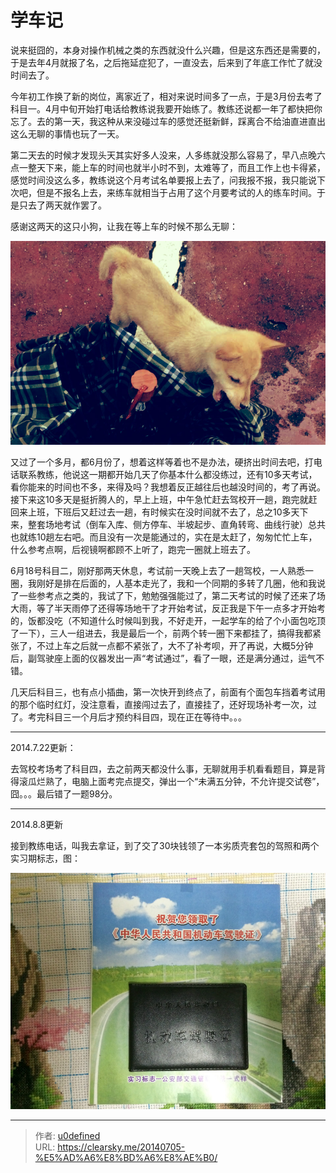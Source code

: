 # 学车记



说来挺囧的，本身对操作机械之类的东西就没什么兴趣，但是这东西还是需要的，于是去年4月就报了名，之后拖延症犯了，一直没去，后来到了年底工作忙了就没时间去了。

今年初工作换了新的岗位，离家近了，相对来说时间多了一点，于是3月份去考了科目一。4月中旬开始打电话给教练说我要开始练了。教练还说都一年了都快把你忘了。去的第一天，我这种从来没碰过车的感觉还挺新鲜，踩离合不给油直进直出这么无聊的事情也玩了一天。

第二天去的时候才发现头天其实好多人没来，人多练就没那么容易了，早八点晚六点一整天下来，能上车的时间也就半小时不到，太难等了，而且工作上也卡得紧，感觉时间没这么多，教练说这个月考试名单要报上去了，问我报不报，我只能说下次吧，但是不报名上去，来练车就相当于占用了这个月要考试的人的练车时间。于是只去了两天就作罢了。

感谢这两天的这只小狗，让我在等上车的时候不那么无聊：

![采石场小狗](cs-dog.jpg "采石场小狗")

又过了一个多月，都6月份了，想着这样等着也不是办法，硬挤出时间去吧，打电话联系教练，他说这一期都开始几天了你基本什么都没练过，还有10多天考试，看你能来的时间也不多，来得及吗？我想着反正越往后也越没时间的，考了再说。接下来这10多天是挺折腾人的，早上上班，中午急忙赶去驾校开一趟，跑完就赶回来上班，下班后又赶过去一趟，有时候实在没时间就不去了，总之10多天下来，整套场地考试（倒车入库、侧方停车、半坡起步、直角转弯、曲线行驶）总共也就练10趟左右吧。而且没有一次是能通过的，实在是太赶了，匆匆忙忙上车，什么参考点啊，后视镜啊都顾不上听了，跑完一圈就上班去了。

6月18号科目二，刚好那两天休息，考试前一天晚上去了一趟驾校，一人熟悉一圈，我刚好是排在后面的，人基本走光了，我和一个同期的多转了几圈，他和我说了一些参考点之类的，我试了下，勉勉强强能过了，第二天考试的时候了还来了场大雨，等了半天雨停了还得等场地干了才开始考试，反正我是下午一点多才开始考的，饭都没吃（不知道什么时候叫到我，不好走开，一起学车的给了个小面包吃顶了一下），三人一组进去，我是最后一个，前两个转一圈下来都挂了，搞得我都紧张了，不过上车之后就一点都不紧张了，大不了补考呗，开了再说，大概5分钟后，副驾驶座上面的仪器发出一声“考试通过”，看了一眼，还是满分通过，运气不错。

几天后科目三，也有点小插曲，第一次快开到终点了，前面有个面包车挡着考试用的那个临时红灯，没注意看，直接闯过去了，直接挂了，还好现场补考一次，过了。考完科目三一个月后才预约科目四，现在正在等待中。。。

* * *

2014.7.22更新：

去驾校考场考了科目四，去之前两天都没什么事，无聊就用手机看看题目，算是背得滚瓜烂熟了，电脑上面考完点提交，弹出一个“未满五分钟，不允许提交试卷”，囧。。。最后错了一题98分。

* * *

2014.8.8更新

接到教练电话，叫我去拿证，到了交了30块钱领了一本劣质壳套包的驾照和两个实习期标志，图：

![驾照](jiazhao.jpg "驾照")


---

> 作者: [u0defined](http://clearsky.me/)  
> URL: https://clearsky.me/20140705-%E5%AD%A6%E8%BD%A6%E8%AE%B0/  

